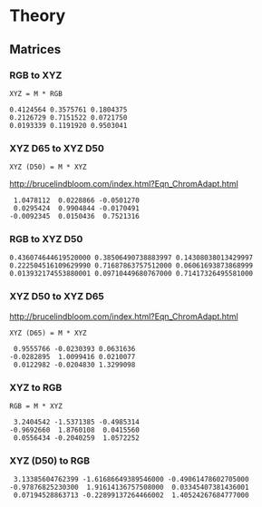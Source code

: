 # Theory

## Matrices

### RGB to XYZ

```
XYZ = M * RGB
```

```
0.4124564 0.3575761 0.1804375
0.2126729 0.7151522 0.0721750
0.0193339 0.1191920 0.9503041
```

### XYZ D65 to XYZ D50

```
XYZ (D50) = M * XYZ
```

http://brucelindbloom.com/index.html?Eqn_ChromAdapt.html

```
 1.0478112  0.0228866 -0.0501270
 0.0295424  0.9904844 -0.0170491
-0.0092345  0.0150436  0.7521316
```

### RGB to XYZ D50

```
0.436074644619520000 0.38506490738883997 0.14308038013429997
0.222504516109629990 0.71687863757512000 0.06061693873868999
0.013932174553880001 0.09710449680767000 0.71417326495581000
```

### XYZ D50 to XYZ D65

http://brucelindbloom.com/index.html?Eqn_ChromAdapt.html

```
XYZ (D65) = M * XYZ
```

```
 0.9555766 -0.0230393 0.0631636
-0.0282895  1.0099416 0.0210077
 0.0122982 -0.0204830 1.3299098
```

### XYZ to RGB

```
RGB = M * XYZ
```

```
 3.2404542 -1.5371385 -0.4985314
-0.9692660  1.8760108  0.0415560
 0.0556434 -0.2040259  1.0572252
```

### XYZ (D50) to RGB

```
 3.13385604762399 -1.61686649389546000 -0.49061478602705000
-0.97876825230300  1.91614136757508000  0.03345407381436001
 0.07194528863713 -0.22899137264466002  1.40524267684777000
```